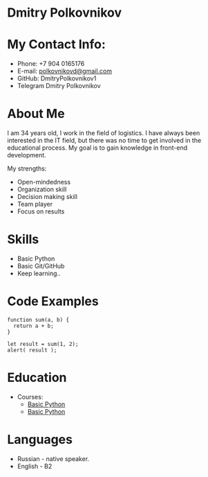 # Dmitry Polkovnikov
# My Contact Info:
* Phone: +7 904 0165176
* E-mail: polkovnikovd@gmail.com
* GitHub: DmitryPolkovnikov1
* Telegram Dmitry Polkovnikov
# About Me
I am 34 years old, I work in the field of logistics. 
I have always been interested in the IT field, but 
there was no time to get involved in the educational process.
My goal is to gain knowledge in front-end development.

My strengths:
* Open-mindedness
* Organization skill
* Decision making skill
* Team player
* Focus on results

# Skills
* Basic Python
* Basic Git/GitHub
* Keep learning..

# Code Examples
```
function sum(a, b) {
  return a + b;
}

let result = sum(1, 2);
alert( result );
```
# Education
* Courses:
    + [Basic Python](https://stepik.org/course/63085/syllabus)
    + [Basic Python](https://stepik.org/course/100707/syllabus)


# Languages
* Russian - native speaker.
* English - B2 
